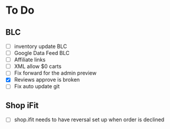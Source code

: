 # To Do
## BLC
- [ ] inventory update BLC
- [ ] Google Data Feed BLC
- [ ] Affiliate links
- [ ] XML allow $0 carts
- [ ] Fix forward for the admin preview
- [x] Reviews approve is broken
- [ ] Fix auto update git

## Shop iFit
- [ ] shop.ifit needs to have reversal set up when order is declined

